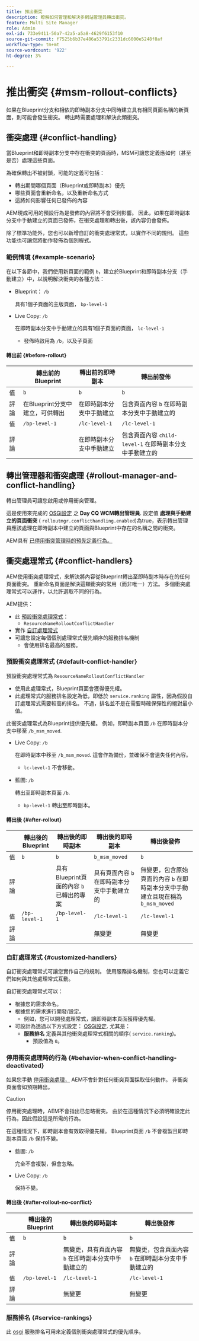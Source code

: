 ```yaml
---
title: 推出衝突
description: 瞭解如何管理和解決多網站管理員轉出衝突。
feature: Multi Site Manager
role: Admin
exl-id: 733e9411-50a7-42a5-a5a8-4629f6153f10
source-git-commit: f7525b6b37e486a53791c2331dc6000e5248f8af
workflow-type: tm+mt
source-wordcount: '922'
ht-degree: 3%

---
```


# 推出衝突 {#msm-rollout-conflicts}

如果在Blueprint分支和相依的即時副本分支中同時建立具有相同頁面名稱的新頁面，則可能會發生衝突。 轉出時需要處理和解決此類衝突。

## 衝突處理 {#conflict-handling}

當Blueprint和即時副本分支中存在衝突的頁面時，MSM可讓您定義應如何（甚至是否）處理這些頁面。

為確保轉出不被封鎖，可能的定義可包括：

* 轉出期間哪個頁面（Blueprint或即時副本）優先
* 哪些頁面會重新命名，以及重新命名方式
* 這將如何影響任何已發佈的內容

AEM現成可用的預設行為是發佈的內容將不會受到影響。 因此，如果在即時副本分支中手動建立的頁面已發佈，在衝突處理和轉出後，該內容仍會發佈。

除了標準功能外，您也可以新增自訂的衝突處理常式，以實作不同的規則。 這些功能也可讓您將動作發佈為個別程式。

### 範例情境 {#example-scenario}

在以下各節中，我們使用新頁面的範例 `b`，建立於Blueprint和即時副本分支（手動建立）中，以說明解決衝突的各種方法：

* Blueprint： `/b`

  具有1個子頁面的主版頁面， `bp-level-1`

* Live Copy: `/b`

  在即時副本分支中手動建立的具有1個子頁面的頁面， `lc-level-1`

   * 發佈時啟用為 `/b`，以及子頁面

#### 轉出前 {#before-rollout}

|  | 轉出前的Blueprint | 轉出前的即時副本 | 轉出前發佈 |
|---|---|---|---|
| 值 | `b` | `b` | `b` |
| 評論 | 在Blueprint分支中建立，可供轉出 | 在即時副本分支中手動建立 | 包含頁面內容 `b` 在即時副本分支中手動建立的 |
| 值 | `/bp-level-1` | `/lc-level-1` | `/lc-level-1` |
| 評論 |  | 在即時副本分支中手動建立 | 包含頁面內容 `child-level-1` 在即時副本分支中手動建立的 |

## 轉出管理器和衝突處理 {#rollout-manager-and-conflict-handling}

轉出管理員可讓您啟用或停用衝突管理。

這是使用來完成的 [OSGi設定](/help/implementing/deploying/configuring-osgi.md) 之 **Day CQ WCM轉出管理員**. 設定值 **處理與手動建立的頁面衝突** ( `rolloutmgr.conflicthandling.enabled`)為true，表示轉出管理員應該處理在即時副本中建立的頁面與Blueprint中存在的名稱之間的衝突。

AEM具有 [已停用衝突管理時的預先定義行為。](#behavior-when-conflict-handling-deactivated)

## 衝突處理常式 {#conflict-handlers}

AEM使用衝突處理常式，來解決將內容從Blueprint轉出至即時副本時存在的任何頁面衝突。 重新命名頁面是解決這類衝突的常用（而非唯一）方法。 多個衝突處理常式可以運作，以允許選取不同的行為。

AEM提供：

* 此 [預設衝突處理常式](#default-conflict-handler)：
   * `ResourceNameRolloutConflictHandler`
* 實作 [自訂處理常式](#customized-handlers)
* 可讓您設定每個個別處理常式優先順序的服務排名機制
   * 會使用排名最高的服務。

### 預設衝突處理常式 {#default-conflict-handler}

預設衝突處理常式為 `ResourceNameRolloutConflictHandler`

* 使用此處理常式，Blueprint頁面會獲得優先權。
* 此處理常式的服務排名設定為低，即低於 `service.ranking` 屬性，因為假設自訂處理常式需要較高的排名。 不過，排名並不是在需要時確保彈性的絕對最小值。

此衝突處理常式為Blueprint提供優先權。 例如，即時副本頁面 `/b` 在即時副本分支中移至 `/b_msm_moved`.

* Live Copy: `/b`

  在即時副本中移至 `/b_msm_moved`. 這會作為備份，並確保不會遺失任何內容。

   * `lc-level-1` 不會移動。

* 藍圖: `/b`

  轉出至即時副本頁面 `/b`.

   * `bp-level-1` 轉出至即時副本。

#### 轉出後 {#after-rollout}

|  | 轉出後的Blueprint | 轉出後的即時副本 | 轉出後的即時副本 | 轉出後發佈 |
|---|---|---|---|---|
| 值 | `b` | `b` | `b_msm_moved` | `b` |
| 評論 |  | 具有Blueprint頁面的內容 `b` 已轉出的專案 | 具有頁面內容 `b` 在即時副本分支中手動建立的 | 無變更，包含原始頁面的內容 `b` 在即時副本分支中手動建立且現在稱為 `b_msm_moved` |
| 值 | `/bp-level-1` | `/bp-level-1` | `/lc-level-1` | `/lc-level-1` |
| 評論 |  |  | 無變更 | 無變更 |

### 自訂處理常式 {#customized-handlers}

自訂衝突處理常式可讓您實作自己的規則。 使用服務排名機制，您也可以定義它們如何與其他處理常式互動。

自訂衝突處理常式可以：

* 根據您的需求命名。
* 根據您的需求進行開發/設定。
   * 例如，您可以開發處理常式，讓即時副本頁面獲得優先權。
* 可設計為透過以下方式設定： [OSGi設定](/help/implementing/deploying/configuring-osgi.md). 尤其是：
   * **服務排名** 定義與其他衝突處理常式相關的順序( `service.ranking`)。
      * 預設值為 `0`。

### 停用衝突處理時的行為 {#behavior-when-conflict-handling-deactivated}

如果您手動 [停用衝突處理，](#rollout-manager-and-conflict-handling) AEM不會針對任何衝突頁面採取任何動作。 非衝突頁面會如預期轉出。

>[!CAUTION]
>
>停用衝突處理時，AEM不會指出已忽略衝突。 由於在這種情況下必須明確設定此行為，因此假設這是所需的行為。

在這種情況下，即時副本會有效取得優先權。 Blueprint頁面 `/b` 不會複製且即時副本頁面 `/b` 保持不變。

* 藍圖: `/b`

  完全不會複製，但會忽略。

* Live Copy: `/b`

  保持不變。

#### 轉出後 {#after-rollout-no-conflict}

|  | 轉出後的Blueprint | 轉出後的即時副本 | 轉出後發佈 |
|---|---|---|---|
| 值 | `b` | `b` | `b` |
| 評論 |  | 無變更，具有頁面內容 `b` 在即時副本分支中手動建立的 | 無變更，包含頁面內容 `b` 在即時副本分支中手動建立的 |
| 值 | `/bp-level-1` | `/lc-level-1` | `/lc-level-1` |
| 評論 |  | 無變更 | 無變更 |

### 服務排名 {#service-rankings}

此 [osgi](https://www.osgi.org/) 服務排名可用來定義個別衝突處理常式的優先順序。
